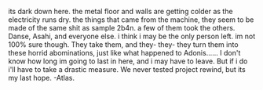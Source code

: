 its dark down here. the metal floor and walls are getting colder as the electricity runs dry. the things that came from the machine, they seem to be made of the same shit as sample 2b4n. a few of them took the others. Danse, Asahi, and everyone else. i think i may be the only person left. im not 100% sure though. They take them, and they- they- they turn them into these horrid abominations, just like what happened to Adonis...... I don't know how long im going to last in here, and i may have to leave. But if i do i'll have to take a drastic measure. We never tested project rewind, but its my last hope. -Atlas.
